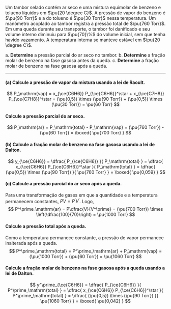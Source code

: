 Um tambor selado contém ar seco e uma mistura equimolar de benzeno e tolueno líquidos em $\pu{20 \degree C}$. A pressão de vapor do benzeno é $\pu{90 Torr}$ e a do tolueno é $\pu{30 Torr}$ nessa temperatura. Um manômetro acoplado ao tambor registra a pressão total de $\pu{760 Torr}$. Em uma queda durante seu transporte, o tambor foi danificado e seu volume interno diminuiu para $\pu{70}\%$ do volume inicial, sem que tenha havido vazamento. A temperatura interna se manteve estável em $\pu{20 \degree C}$. 

a. **Determine** a pressão parcial do ar seco no tambor.
b. **Determine** a fração molar de benzeno na fase gasosa antes da queda.
c. **Determine** a fração molar de benzeno na fase gasosa após a queda.

---

#### **(a)** Calcule a pressão de vapor da mistura usando a lei de Raoult.

$$
    P_\mathrm{vap}
        = x_{\ce{C6H6}} P_{\ce{C6H6}}^\star + x_{\ce{C7H8}} P_{\ce{C7H8}}^\star
        = (\pu{0,5}) \times (\pu{90 Torr}) + (\pu{0,5}) \times (\pu{30 Torr})
        = \pu{60 Torr}
$$

#### Calcule a pressão parcial do ar seco.

$$
    P_\mathrm{ar} 
        = P_\mathrm{total} - P_\mathrm{vap} 
        = (\pu{760 Torr}) - (\pu{60 Torr})
        = \boxed{ \pu{700 Torr} }
$$

#### **(b)** Calcule a fração molar de benzeno na fase gasosa usando a lei de Dalton.

$$
    y_{\ce{C6H6}} 
        = \dfrac{ P_{\ce{C6H6}} }{ P_\mathrm{total} }
        = \dfrac{ x_{\ce{C6H6}} P_{\ce{C6H6}}^\star }{ P_\mathrm{total} }
        = \dfrac{ (\pu{0,5}) \times (\pu{90 Torr}) }{ \pu{760 Torr} }
        = \boxed{ \pu{0,059} }
$$

#### **(c)** Calcule a pressão parcial do ar seco após a queda.

Para uma transformação de gases em que a quantidade e a temperatura permanecem constantes, $PV = P^\prime V^\prime$. Logo,
$$
    P^\prime_\mathrm{ar} 
        = P\dfrac{V}{V^\prime} 
        = (\pu{700 Torr}) \times \left(\dfrac{100}{70}\right)
        = \pu{1000 Torr}
$$

#### Calcule a pressão total após a queda.

Como a temperatura permanece constante, a pressão de vapor permanece inalterada após a queda.
$$
    P^\prime_\mathrm{total}  
        = P^\prime_\mathrm{ar} + P_\mathrm{vap}  
        = (\pu{1000 Torr}) + (\pu{60 Torr})
        = \pu{1060 Torr}
$$

#### Calcule a fração molar de benzeno na fase gasosa após a queda usando a lei de Dalton.

$$
    y^\prime_{\ce{C6H6}} 
        = \dfrac{ P_{\ce{C6H6}} }{ P^\prime_\mathrm{total} }
        = \dfrac{ x_{\ce{C6H6}} P_{\ce{C6H6}}^\star }{ P^\prime_\mathrm{total} }
        = \dfrac{ (\pu{0,5}) \times (\pu{90 Torr}) }{ \pu{1060 Torr} }
        = \boxed{ \pu{0,042} }
$$
